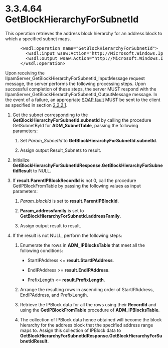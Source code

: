 <html dir="LTR" xmlns:mshelp="http://msdn.microsoft.com/mshelp" xmlns:ddue="http://ddue.schemas.microsoft.com/authoring/2003/5" xmlns:xlink="http://www.w3.org/1999/xlink" xmlns:tool="http://www.microsoft.com/tooltip">
 <body>
 <div id="header">
 <h1 class="heading">3.3.4.64 GetBlockHierarchyForSubnetId</h1>
 </div>
 <div id="mainSection">
 <div id="mainBody">
 <div id="allHistory" class="saveHistory"></div>
 <div id="sectionSection0" class="section" name="collapseableSection">
 

<p>This operation retrieves the address block hierarchy for an
address block to which a specified subnet maps.</p>

<dl>
<dd>
<div><pre> &lt;wsdl:operation name=&quot;GetBlockHierarchyForSubnetId&quot;&gt;
   &lt;wsdl:input wsaw:Action=&quot;http://Microsoft.Windows.Ipam/IIpamServer/GetBlockHierarchyForSubnetId&quot; message=&quot;ipam:IIpamServer_GetBlockHierarchyForSubnetId_InputMessage&quot; /&gt;
   &lt;wsdl:output wsaw:Action=&quot;http://Microsoft.Windows.Ipam/IIpamServer/GetBlockHierarchyForSubnetIdResponse&quot; message=&quot;ipam:IIpamServer_GetBlockHierarchyForSubnetId_OutputMessage&quot; /&gt;
 &lt;/wsdl:operation&gt;
</pre></div>
</dd></dl>

<p>Upon receiving the
IIpamServer_GetBlockHierarchyForSubnetId_InputMessage request message, the
server performs the following processing steps. Upon successful completion of
these steps, the server MUST respond with the
IIpamServer_GetBlockHierarchyForSubnetId_OutputMessage message. In the event of
a failure, an appropriate <a href="21b4a631-8f28-420f-822f-c5f879d5046e.md#gt_ec8728a8-1a75-426f-8767-aa1932c7c19f">SOAP
fault</a> MUST be sent to the client as specified in section <a href="a90ad88d-2468-4ac1-bbb9-8f921d15bbc8.md">2.2.2.1</a>.</p>

<ol><li><p><span> </span>Get the subnet
corresponding to the <b>GetBlockHierarchyForSubnetId.subnetId</b> by calling
the procedure GetSubnetById for <b>ADM_SubnetTable</b>, passing the following
parameters:</p>

<ol><li><p><span> 
</span>Set <i>Param_SubnetId</i> to <b>GetBlockHierarchyForSubnetId.subnetId</b>.</p>

</li><li><p><span> 
</span>Assign output Result_Subnets to result.</p>

</li></ol></li><li><p><span> </span>Initialize <b>GetBlockHierarchyForSubnetIdResponse.GetBlockHierarchyForSubnetIdResult</b>
to NULL.</p>

</li><li><p><span> </span>If <b>result.ParentIPBlockRecordId</b>
is not 0, call the procedure GetIPBlockFromTable by passing the following
values as input parameters:</p>

<ol><li><p><span> 
</span><i>Param_blockId</i> is set to <b>result.ParentIPBlockId</b>.</p>

</li><li><p><span> 
</span><b>Param_addressfamily</b> is set to <b>GetBlockHierarchyForSubnetId.addressFamily</b>.</p>

</li><li><p><span> 
</span>Assign output result to result.</p>

</li></ol></li><li><p><span> </span>If the result is
not NULL, perform the following steps:</p>

<ol><li><p><span> 
</span>Enumerate the rows in <b>ADM_IPBlocksTable</b> that meet all the
following conditions:</p>

<ul><li><p><span><span> 
</span></span>StartIPAddress &lt;= <b>result.StartIPAddress</b>.</p>

</li><li><p><span><span> 
</span></span>EndIPAddress &gt;= <b>result.EndIPAddress</b>.</p>

</li><li><p><span><span> 
</span></span>PrefixLength &lt;= <b>result.PrefixLength</b>.</p>

</li></ul></li><li><p><span> 
</span>Arrange the resulting rows in ascending order of StartIPAddress,
EndIPAddress, and PrefixLength.</p>

</li><li><p><span> 
</span>Retrieve the IPBlock data for all the rows using their <b>RecordId</b>
and using the <b>GetIPBlockFromTable</b> procedure of <b>ADM_IPBlocksTable</b>.</p>

</li><li><p><span> 
</span>The collection of IPBlock data hence obtained will become the block
hierarchy for the address block that the specified address range maps to.
Assign this collection of IPBlock data to <b>GetBlockHierarchyForSubnetIdResponse.GetBlockHierarchyForSubnetIdResult</b>.</p>

</li></ol></li></ol>
 </div>
 </div>
 </div>
 </body>
</html>